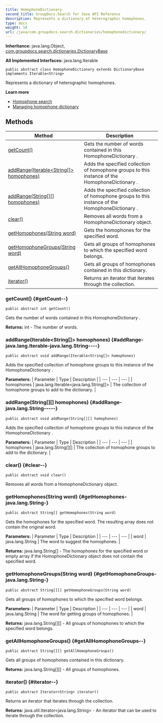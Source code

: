 ```yaml
---
title: HomophoneDictionary
second_title: GroupDocs.Search for Java API Reference
description: Represents a dictionary of heterographic homophones.
type: docs
weight: 18
url: /java/com.groupdocs.search.dictionaries/homophonedictionary/
---
```

**Inheritance:**
java.lang.Object, [com.groupdocs.search.dictionaries.DictionaryBase](../../com.groupdocs.search.dictionaries/dictionarybase)

**All Implemented Interfaces:**
java.lang.Iterable
```
public abstract class HomophoneDictionary extends DictionaryBase implements Iterable<String>
```

Represents a dictionary of heterographic homophones.

**Learn more**

 *  [Homophone search][]
 *  [Managing homophone dictionary][]


[Homophone search]: https://docs.groupdocs.com/display/searchjava/Homophone+search
[Managing homophone dictionary]: https://docs.groupdocs.com/display/searchjava/Homophone+dictionary
## Methods

| Method | Description |
| --- | --- |
| [getCount()](#getCount--) | Gets the number of words contained in this  HomophoneDictionary . |
| [addRange(Iterable<String[]> homophones)](#addRange-java.lang.Iterable-java.lang.String----) | Adds the specified collection of homophone groups to this instance of the  HomophoneDictionary . |
| [addRange(String[][] homophones)](#addRange-java.lang.String-----) | Adds the specified collection of homophone groups to this instance of the  HomophoneDictionary . |
| [clear()](#clear--) | Removes all words from a  HomophoneDictionary  object. |
| [getHomophones(String word)](#getHomophones-java.lang.String-) | Gets the homophones for the specified word. |
| [getHomophoneGroups(String word)](#getHomophoneGroups-java.lang.String-) | Gets all groups of homophones to which the specified word belongs. |
| [getAllHomophoneGroups()](#getAllHomophoneGroups--) | Gets all groups of homophones contained in this dictionary. |
| [iterator()](#iterator--) | Returns an iterator that iterates through the collection. |
### getCount() {#getCount--}
```
public abstract int getCount()
```


Gets the number of words contained in this  HomophoneDictionary .

**Returns:**
int - The number of words.
### addRange(Iterable<String[]> homophones) {#addRange-java.lang.Iterable-java.lang.String----}
```
public abstract void addRange(Iterable<String[]> homophones)
```


Adds the specified collection of homophone groups to this instance of the  HomophoneDictionary .

**Parameters:**
| Parameter | Type | Description |
| --- | --- | --- |
| homophones | java.lang.Iterable<java.lang.String[]> | The collection of homophone groups to add to the dictionary. |

### addRange(String[][] homophones) {#addRange-java.lang.String-----}
```
public abstract void addRange(String[][] homophones)
```


Adds the specified collection of homophone groups to this instance of the  HomophoneDictionary .

**Parameters:**
| Parameter | Type | Description |
| --- | --- | --- |
| homophones | java.lang.String[][] | The collection of homophone groups to add to the dictionary. |

### clear() {#clear--}
```
public abstract void clear()
```


Removes all words from a  HomophoneDictionary  object.

### getHomophones(String word) {#getHomophones-java.lang.String-}
```
public abstract String[] getHomophones(String word)
```


Gets the homophones for the specified word. The resulting array does not contain the original word.

**Parameters:**
| Parameter | Type | Description |
| --- | --- | --- |
| word | java.lang.String | The word to suggest the homophones. |

**Returns:**
java.lang.String[] - The homophones for the specified word or empty array if the  HomophoneDictionary  object does not contain the specified word.
### getHomophoneGroups(String word) {#getHomophoneGroups-java.lang.String-}
```
public abstract String[][] getHomophoneGroups(String word)
```


Gets all groups of homophones to which the specified word belongs.

**Parameters:**
| Parameter | Type | Description |
| --- | --- | --- |
| word | java.lang.String | The word for getting groups of homophones. |

**Returns:**
java.lang.String[][] - All groups of homophones to which the specified word belongs.
### getAllHomophoneGroups() {#getAllHomophoneGroups--}
```
public abstract String[][] getAllHomophoneGroups()
```


Gets all groups of homophones contained in this dictionary.

**Returns:**
java.lang.String[][] - All groups of homophones.
### iterator() {#iterator--}
```
public abstract Iterator<String> iterator()
```


Returns an iterator that iterates through the collection.

**Returns:**
java.util.Iterator<java.lang.String> - An iterator that can be used to iterate through the collection.

